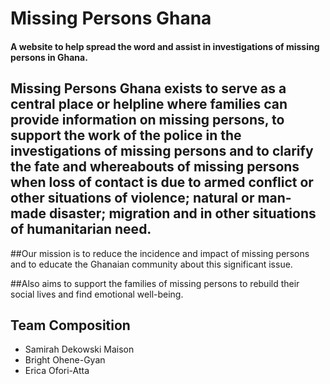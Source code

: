 # Missing Persons Ghana

#### A website to help spread the word and assist in investigations of missing persons in Ghana.

## Missing Persons Ghana exists to serve as a central place or helpline where families can provide information on missing persons, to support the work of the police in the investigations of missing persons and to clarify the fate and whereabouts of missing persons when loss of contact is due to armed conflict or other situations of violence; natural or man-made disaster; migration and in other situations of humanitarian need.

##Our mission is to reduce the incidence and impact of missing persons and to educate the Ghanaian community about this significant issue.

##Also aims to support the families of missing persons to rebuild their social lives and find emotional well-being.

## Team Composition
* Samirah Dekowski Maison
* Bright Ohene-Gyan
* Erica Ofori-Atta
